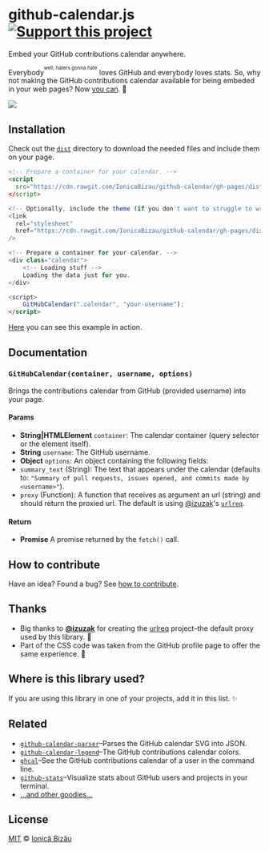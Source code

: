# github-calendar.js [![Support this project][donate-now]][paypal-donations]

Embed your GitHub contributions calendar anywhere.

Everybody<sup><sup>well, haters gonna hate</sup></sup> loves GitHub and everybody loves stats. So, why not making the GitHub contributions calendar available for being embeded in your web pages? Now [you can](https://ionicabizau.github.io/github-calendar/example). :tada:

[![](https://i.imgur.com/S1h8XoB.jpg)](https://ionicabizau.github.io/github-calendar/example)

## Installation

Check out the [`dist`](/dist) directory to download the needed files and include them on your page.

```html
<!-- Prepare a container for your calendar. -->
<script
  src="https://cdn.rawgit.com/IonicaBizau/github-calendar/gh-pages/dist/github-calendar.min.js"
</script>

<!-- Optionally, include the theme (if you don't want to struggle to write the CSS) -->
<link
  rel="stylesheet"
  href="https://cdn.rawgit.com/IonicaBizau/github-calendar/gh-pages/dist/github-calendar.css"
/>

<!-- Prepare a container for your calendar. -->
<div class="calendar">
    <!-- Loading stuff -->
    Loading the data just for you.
</div>

<script>
    GitHubCalendar(".calendar", "your-username");
</script>
```

[Here](http://jsbin.com/wewihogevu/edit?html,output) you can see this example in action.

## Documentation

### `GitHubCalendar(container, username, options)`
Brings the contributions calendar from GitHub (provided username) into your page.

#### Params
- **String|HTMLElement** `container`: The calendar container (query selector or the element itself).
- **String** `username`: The GitHub username.
- **Object** `options`: An object containing the following fields:
 - `summary_text` (String): The text that appears under the calendar (defaults to: `"Summary of
   pull requests, issues opened, and commits made by <username>"`).
 - `proxy` (Function): A function that receives as argument an url (string) and should return the proxied url.
   The default is using [@izuzak](https://github.com/izuzak)'s [`urlreq`](https://github.com/izuzak/urlreq).

#### Return
- **Promise** A promise returned by the `fetch()` call.

## How to contribute
Have an idea? Found a bug? See [how to contribute][contributing].

## Thanks

 - Big thanks to [**@izuzak**](https://github.com/izuzak) for creating the [urlreq](https://github.com/izuzak/urlreq) project–the default proxy used by this library. :cake:
 - Part of the CSS code was taken from the GitHub profile page to offer the same experience. :art:

## Where is this library used?
If you are using this library in one of your projects, add it in this list. :sparkles:

## Related

 - [`github-calendar-parser`](https://github.com/IonicaBizau/github-calendar-parser)–Parses the GitHub calendar SVG into JSON.
 - [`github-calendar-legend`](https://github.com/IonicaBizau/github-calendar-legend)–The GitHub contributions calendar colors.
 - [`ghcal`](https://github.com/IonicaBizau/ghcal)–See the GitHub contributions calendar of a user in the command line.
 - [`github-stats`](https://github.com/IonicaBizau/github-stats)–Visualize stats about GitHub users and projects in your terminal.
 - [...and other goodies...](https://github.com/search?q=user%3AIonicaBizau+github)

## License

[MIT][license] © [Ionică Bizău][website]

[paypal-donations]: https://www.paypal.com/cgi-bin/webscr?cmd=_s-xclick&hosted_button_id=RVXDDLKKLQRJW
[donate-now]: https://i.imgur.com/6cMbHOC.png

[license]: http://showalicense.com/?fullname=Ionic%C4%83%20Biz%C4%83u%20%3Cbizauionica%40gmail.com%3E%20(http%3A%2F%2Fionicabizau.net)&year=2016#license-mit
[website]: http://ionicabizau.net
[contributing]: /CONTRIBUTING.md
[docs]: /DOCUMENTATION.md